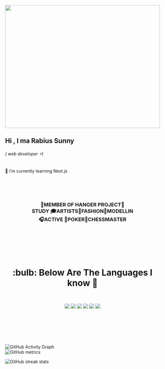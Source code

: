 <a href="https://www.facebook.com/rabious.sunny.94">
 <img width="100%" height="400"  src="https://i.ibb.co/YRTSD26/Screen-Shot-11-14-2023-at-3-04-AM.png" alt="" />
 </a>
     


## Hi , I ma Rabius Sunny  <h6>( web developer :zap:)</h6>
🌱 I’m currently learning Next.js
<br/>
<br/>
<br/>
<br/>
<br/>
<h3 align="center">🔬MEMBER OF HANGER PROJECT🚁 <br/>
STUDY 🎓ARTISTS🚞FASHION🎸MODELLIN <br/>
🎧ACTIVE 💪POKER🔭CHESSMASTER</h3>
<br/>
<br/>
<br/>
<br/>
<br/>

<h1 align="center"> :bulb: Below Are The Languages I know 💪</h1>
<br/>

<p align="center">
 <img  src="https://i.ibb.co/6mwLZ3p/resize-16999054166588632545968292.png" /> 
 <img src="https://i.ibb.co/rGS1zxN/resize-16999059291177752243resize1699905484442080011v4y43jjfj7u5r8to8qdu.jpg" />
 <img src="https://i.ibb.co/P4XzCqf/resize-16999051872007273401nextjsicon2048x2048eugu5rfi.png" /> 
 <img src="https://i.ibb.co/YXhdGw4/resize-16999060211811860662resize1699905512888721098pngtransparentmongodboriginalwordmarklogoiconthu.png" />
 <img src="https://i.ibb.co/j8fp7vd/resize-1699906101466586334resize1699905767752528505images.png" />
 <img src="https://i.ibb.co/19hxnFv/resize-1699906236335564861pngtransparentreduxreactjavascriptvuejssinglepageapplicationothersthumbnai.png" />

</p>
 <br/>
<br/>
<br/>
<br/>
<br/> 








![GitHub Activity Graph](https://activity-graph.herokuapp.com/graph?username=RSsunny)  
![GitHub metrics](https://metrics.lecoq.io/RSsunny)  

 
![GitHub streak stats ]( https://streak-stats.demolab.com/?user=RSsunny) 














